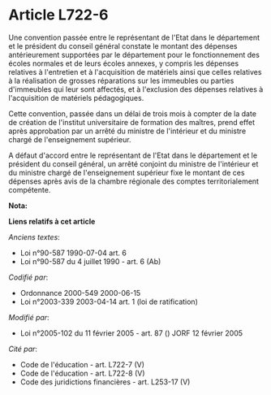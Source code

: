 # Article L722-6

Une convention passée entre le représentant de l'Etat dans le département et le président du conseil général constate le
montant des dépenses antérieurement supportées par le département pour le fonctionnement des écoles normales et de leurs
écoles annexes, y compris les dépenses relatives à l'entretien et à l'acquisition de matériels ainsi que celles relatives à
la réalisation de grosses réparations sur les immeubles ou parties d'immeubles qui leur sont affectés, et à l'exclusion des
dépenses relatives à l'acquisition de matériels pédagogiques.

Cette convention, passée dans un délai de trois mois à compter de la date de création de l'institut universitaire de
formation des maîtres, prend effet après approbation par un arrêté du ministre de l'intérieur et du ministre chargé de
l'enseignement supérieur.

A défaut d'accord entre le représentant de l'Etat dans le département et le président du conseil général, un arrêté conjoint
du ministre de l'intérieur et du ministre chargé de l'enseignement supérieur fixe le montant de ces dépenses après avis de la
chambre régionale des comptes territorialement compétente.

**Nota:**



**Liens relatifs à cet article**

_Anciens textes_:

  - Loi n°90-587 1990-07-04 art. 6
  - Loi n°90-587 du 4 juillet 1990 - art. 6 (Ab)

_Codifié par_:

  - Ordonnance 2000-549 2000-06-15
  - Loi n°2003-339 2003-04-14 art. 1 (loi de ratification)

_Modifié par_:

  - Loi n°2005-102 du 11 février 2005 - art. 87 () JORF 12 février 2005

_Cité par_:

  - Code de l'éducation - art. L722-7 (V)
  - Code de l'éducation - art. L722-8 (V)
  - Code des juridictions financières - art. L253-17 (V)
